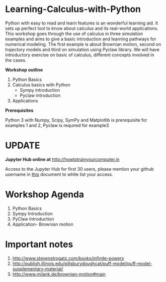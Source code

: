 # Learning-Calculus-with-Python


Python with easy to read and learn features is an wonderful learning aid. It sets up perfect tool to know about calculus and its real-world applications. This workshop goes through the use of calculus in three simulation examples and aims to give a basic introduction and learning pathways for numerical modeling.  The first example is about Brownian motion, second on trajectory models and third on simulation using Pyclaw library. We will have introductory exercise on basic of calculus, different concepts involved in the cases. 

**Workshop outline**
1. Python Basics
2. Calculus basics with Python
     - Sympy introduction 
     - Pyclaw introduction
3. Applications


**Prerequisites**

Python 3 with Numpy, Scipy, SymPy and Matplotlib is prerequisite for examples 1 and 2, Pyclaw is required for example3

# UPDATE
**Jupyter Hub online at**
http://howtotrainyourcomputer.in
 
Access to the Jupyter Hub for first 30 users, please mention your github username in [this](https://docs.google.com/document/d/1cvXCpSMA1ItG7ZENaW_JccAQZEB2ZqciL3qYkF7dlTg/edit?usp=sharing) document to white list your access.



# Workshop Agenda

1. Python Basics 
2. Sympy Introduction
3. PyClaw Introduction
4. Application- Brownian motion


# Important notes

1. http://www.stevenstrogatz.com/books/infinite-powers
2. http://publish.illinois.edu/pillsburydoughcat/puff-model/puff-model-supplementary-material/
3. http://www.milank.de/brownian-motion#main
